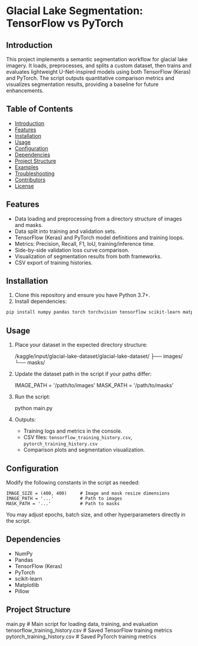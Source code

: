 # Glacial Lake Segmentation: TensorFlow vs PyTorch

## Introduction

This project implements a semantic segmentation workflow for glacial lake imagery. It loads, preprocesses, and splits a custom dataset, then trains and evaluates lightweight U-Net-inspired models using both TensorFlow (Keras) and PyTorch. The script outputs quantitative comparison metrics and visualizes segmentation results, providing a baseline for future enhancements.

## Table of Contents

- [Introduction](#introduction)
- [Features](#features)
- [Installation](#installation)
- [Usage](#usage)
- [Configuration](#configuration)
- [Dependencies](#dependencies)
- [Project Structure](#project-structure)
- [Examples](#examples)
- [Troubleshooting](#troubleshooting)
- [Contributors](#contributors)
- [License](#license)

## Features

- Data loading and preprocessing from a directory structure of images and masks.
- Data split into training and validation sets.
- TensorFlow (Keras) and PyTorch model definitions and training loops.
- Metrics: Precision, Recall, F1, IoU, training/inference time.
- Side-by-side validation loss curve comparison.
- Visualization of segmentation results from both frameworks.
- CSV export of training histories.

## Installation

1. Clone this repository and ensure you have Python 3.7+.
2. Install dependencies:

```bash
pip install numpy pandas torch torchvision tensorflow scikit-learn matplotlib pillow
```

## Usage

1. Place your dataset in the expected directory structure:

    /kaggle/input/glacial-lake-dataset/glacial-lake-dataset/
        ├── images/
        └── masks/

2. Update the dataset path in the script if your paths differ:

    IMAGE_PATH = '/path/to/images'
    MASK_PATH = '/path/to/masks'

3. Run the script:

    python main.py

4. Outputs:
    - Training logs and metrics in the console.
    - CSV files: `tensorflow_training_history.csv`, `pytorch_training_history.csv`
    - Comparison plots and segmentation visualization.

## Configuration

Modify the following constants in the script as needed:

    IMAGE_SIZE = (400, 400)     # Image and mask resize dimensions
    IMAGE_PATH = '...'          # Path to images
    MASK_PATH = '...'           # Path to masks

You may adjust epochs, batch size, and other hyperparameters directly in the script.

## Dependencies

- NumPy
- Pandas
- TensorFlow (Keras)
- PyTorch
- scikit-learn
- Matplotlib
- Pillow

## Project Structure

main.py                         # Main script for loading data, training, and evaluation  
tensorflow_training_history.csv # Saved TensorFlow training metrics  
pytorch_training_history.csv    # Saved PyTorch training metrics  

